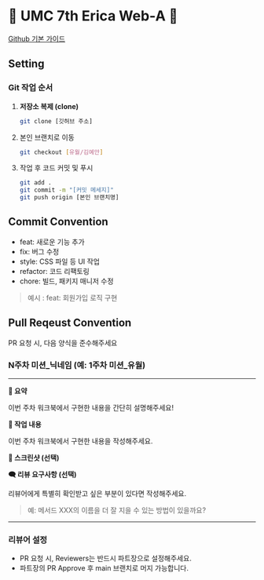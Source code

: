 # 💚 UMC 7th Erica Web-A 💚
[Github 기본 가이드](https://makeus-challenge.notion.site/Github-aaa7f52c9fa64656b4e4ea02de51a0a9)




## Setting

### Git 작업 순서

1. **저장소 복제 (clone)**
   ```bash
   git clone [깃허브 주소]
   ```
2. 본인 브랜치로 이동
   ```bash
   git checkout [유월/김예안]
   ```
3. 작업 후 코드 커밋 및 푸시
   ```bash
   git add .
   git commit -m "[커밋 메세지]"
   git push origin [본인 브랜치명]
   ```




## Commit Convention
- feat: 새로운 기능 추가
- fix: 버그 수정
- style: CSS 파일 등 UI 작업
- refactor: 코드 리팩토링
- chore: 빌드, 패키지 매니저 수정
> 예시 : feat: 회원가입 로직 구현 




## Pull Reqeust Convention
PR 요청 시, 다음 양식을 준수해주세요


### N주차 미션_닉네임 (예: 1주차 미션_유월)
---
**📄 요약**

이번 주차 워크북에서 구현한 내용을 간단히 설명해주세요!

**📝 작업 내용**

 이번 주차 워크북에서 구현한 내용을 작성해주세요.
 
**📸 스크린샷 (선택)**

**🗨️ 리뷰 요구사항 (선택)**

리뷰어에게 특별히 확인받고 싶은 부분이 있다면 작성해주세요.

> 예: 메서드 XXX의 이름을 더 잘 지을 수 있는 방법이 있을까요?
---




### 리뷰어 설정
- PR 요청 시, Reviewers는 반드시 파트장으로 설정해주세요.
- 파트장의 PR Approve 후 main 브랜치로 머지 가능합니다.


